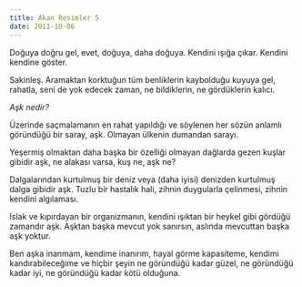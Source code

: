 ```yaml
---
title: Akan Resimler 5
date: 2011-10-06
---
```


Doğuya doğru gel, evet, doğuya, daha doğuya. Kendini ışığa çıkar.
Kendini kendine göster.

Sakinleş. Aramaktan korktuğun tüm benliklerin kaybolduğu kuyuya gel,
rahatla, seni de yok edecek zaman, ne bildiklerin, ne gördüklerin
kalıcı.

*Aşk nedir?*

Üzerinde saçmalamanın en rahat yapıldığı ve söylenen her sözün anlamlı
göründüğü bir saray, aşk. Olmayan ülkenin dumandan sarayı.

Yeşermiş olmaktan daha başka bir özelliği olmayan dağlarda gezen kuşlar
gibidir aşk, ne alakası varsa, kuş ne, aşk ne?

Dalgalarından kurtulmuş bir deniz veya (daha iyisi) denizden kurtulmuş
dalga gibidir aşk. Tuzlu bir hastalık hali, zihnin duygularla çelinmesi,
zihnin kendini algılaması.

Islak ve kıpırdayan bir organizmanın, kendini ışıktan bir heykel gibi
gördüğü zamandır aşk. Aşktan başka mevcut yok sanırsın, aslında
mevcuttan başka aşk yoktur.

Ben aşka inanmam, kendime inanırım, hayal görme kapasiteme, kendimi
kandırabileceğime ve hiçbir şeyin ne göründüğü kadar güzel, ne göründüğü
kadar iyi, ne göründüğü kadar kötü olduğuna.

